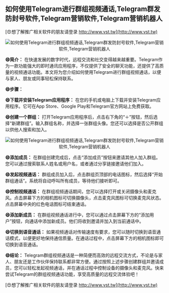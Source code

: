 ## **如何使用Telegram进行群组视频通话,Telegram群发防封号软件,Telegram营销软件,Telegram营销机器人**

[😍想了解推广相关软件的朋友请登录 http://www.vst.tw](http://www.vst.tw)

 <center><img src="https://vst.tw/MP4/tuiguang/png/4.png" alt="如何使用Telegram进行群组视频通话,Telegram群发防封号软件,Telegram营销软件,Telegram营销机器人"></center>

**😄简介：**
在快速发展的数字时代，远程交流和社交变得越来越重要。Telegram作为一款功能强大的即时通讯应用程序，不仅提供了安全的聊天功能，还提供了高质量的视频通话功能。本文将为您介绍如何使用Telegram进行群组视频通话，以便与家人、朋友或同事轻松保持联系。

**😄步骤：**

**😄下载并安装Telegram应用程序：**
在您的手机或电脑上下载并安装Telegram应用程序。它可在App Store、Google Play和Telegram官方网站上免费获取。

**😄创建一个群组：**
打开Telegram应用程序后，点击右下角的“＋”按钮，然后选择“新建群组”。输入群组名称，并选择一张群组头像。您还可以选择是否公开群组以供他人搜索和加入。

 <center><img src="https://vst.tw/MP4/tuiguang/png/0.png" alt="如何使用Telegram进行群组视频通话,Telegram群发防封号软件,Telegram营销软件,Telegram营销机器人"></center>

**😄添加成员：**
在群组创建完成后，点击“添加成员”按钮来邀请其他人加入群组。您可以通过搜索联系人姓名或用户名，或者通过分享链接邀请他们加入。

**😄发起视频通话：**
群组成员加入后，点击群组页顶部的电话图标，然后选择“开始群组通话”。系统将自动呼叫所有成员，等待他们接听即可。

**😄控制视频通话：**
在群组视频通话期间，您可以选择打开或关闭摄像头和麦克风。点击屏幕下方的相机图标可切换摄像头，点击麦克风图标可切换麦克风状态。点击屏幕中央的红色电话图标可结束通话。

**😄添加新成员：**
在群组视频通话进行中，您可以通过点击屏幕下方的“添加用户”按钮，向通话中添加新成员。他们将收到邀请并加入到当前通话中。

**😄切换到语音通话：**
如果视频通话对传输速度有要求，您可以随时切换到语音通话模式，以便更好地保持通信质量。在通话过程中，点击屏幕下方的相机图标即可切换到语音通话。

**😄结论：**
Telegram群组视频通话是一种简便而高效的远程交流方式，不论是与家人、朋友还是工作伙伴保持联系都非常方便。通过按照上述步骤创建群组并邀请成员，您可以轻松发起视频通话，并在通话过程中控制设备的摄像头和麦克风。快来尝试Telegram的群组视频通话功能，享受高质量的远程交流体验吧！

[😍想了解推广相关软件的朋友请登录 http://www.vst.tw](http://www.vst.tw)




